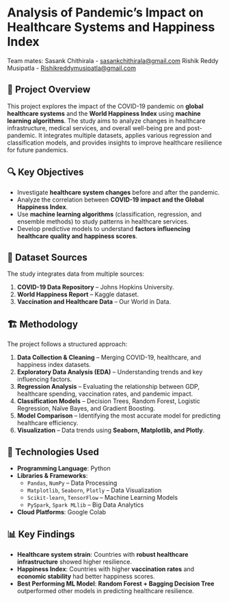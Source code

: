 # Analysis of Pandemic’s Impact on Healthcare Systems and Happiness Index
Team mates:
Sasank Chithirala - sasankchithirala@gmail.com
Rishik Reddy Musipatla - Rishikreddymusipatla@gmail.com
## 📌 Project Overview
This project explores the impact of the COVID-19 pandemic on **global healthcare systems** and the **World Happiness Index** using **machine learning algorithms**. The study aims to analyze changes in healthcare infrastructure, medical services, and overall well-being pre and post-pandemic. It integrates multiple datasets, applies various regression and classification models, and provides insights to improve healthcare resilience for future pandemics.

## 🔍 Key Objectives
- Investigate **healthcare system changes** before and after the pandemic.
- Analyze the correlation between **COVID-19 impact and the Global Happiness Index**.
- Use **machine learning algorithms** (classification, regression, and ensemble methods) to study patterns in healthcare services.
- Develop predictive models to understand **factors influencing healthcare quality and happiness scores**.

## 📂 Dataset Sources
The study integrates data from multiple sources:
1. **COVID-19 Data Repository** – Johns Hopkins University.
2. **World Happiness Report** – Kaggle dataset.
3. **Vaccination and Healthcare Data** – Our World in Data.

## 🏗️ Methodology
The project follows a structured approach:
1. **Data Collection & Cleaning** – Merging COVID-19, healthcare, and happiness index datasets.
2. **Exploratory Data Analysis (EDA)** – Understanding trends and key influencing factors.
3. **Regression Analysis** – Evaluating the relationship between GDP, healthcare spending, vaccination rates, and pandemic impact.
4. **Classification Models** – Decision Trees, Random Forest, Logistic Regression, Naïve Bayes, and Gradient Boosting.
5. **Model Comparison** – Identifying the most accurate model for predicting healthcare efficiency.
6. **Visualization** – Data trends using **Seaborn, Matplotlib, and Plotly**.

## 🚀 Technologies Used
- **Programming Language**: Python
- **Libraries & Frameworks**: 
  - `Pandas`, `NumPy` – Data Processing
  - `Matplotlib`, `Seaborn`, `Plotly` – Data Visualization
  - `Scikit-learn`, `TensorFlow` – Machine Learning Models
  - `PySpark`, `Spark MLlib` – Big Data Analytics
- **Cloud Platforms**: Google Colab

## 📊 Key Findings
- **Healthcare system strain**: Countries with **robust healthcare infrastructure** showed higher resilience.
- **Happiness Index**: Countries with higher **vaccination rates** and **economic stability** had better happiness scores.
- **Best Performing ML Model**: **Random Forest + Bagging Decision Tree** outperformed other models in predicting healthcare resilience.


